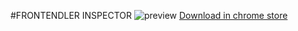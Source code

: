#FRONTENDLER INSPECTOR
![preview](https://github.com/frontendler/frontendler-inspector/blob/master/prints/print-headers.jpg?raw=true)
[Download in chrome store](https://chrome.google.com/webstore/detail/frontendler-inspector/jmonpachemldboaogmdecgkifcmdjmoo "Frontendler Inspector")
